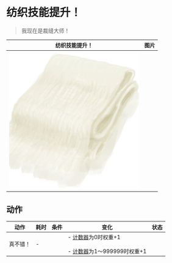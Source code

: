 # 纺织技能提升！  
> 我现在是裁缝大师！  
  
  纺织技能提升！  |   图片   
 ----  |  ----:   
   |  ![](Sprite/ClothVeryLarge.png)   
  
## 动作  
动作  |  耗时  |  条件  |  变化  |  状态  
----  |  ----  |  ----  |  ----  |  ----  
真不错！<br>  |  -  |    |  - [计数器](TickCounter.md)为0时权重+1<br><br>- [计数器](TickCounter.md)为1～999999时权重+1<br>  |    
